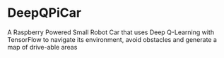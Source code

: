 # DeepQPiCar
A Raspberry Powered Small Robot Car that uses Deep Q-Learning with TensorFlow to navigate its environment, avoid obstacles and generate a map of drive-able areas
